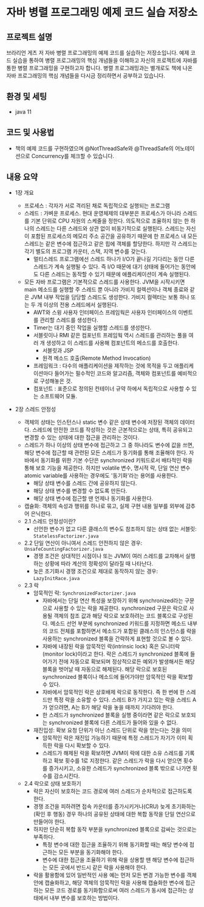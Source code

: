 # 자바 병렬 프로그래밍 예제 코드 실습 저장소 

## 프로젝트 설명
브라리언 게츠 저 자바 병렬 프로그래밍의 예제 코드를 실습하는 저장소입니다. 예제 코드 실습을 통하여 병렬 프로그래밍의 핵심 개념들을 이해하고 자신의 프로젝트에 자바를 통한 병렬 프로그래밍을 구현하고자 합니다. 병렬 프로그래밍과는 별개로도 책에 나온 자바 프로그래밍의 핵심 개념들을 다시금 정리하면서 공부하고 있습니다.

## 환경 및 세팅
* java 11


## 코드 및 사용법 
* 책의 예제 코드를 구현하였으며 @NotThreadSafe와 @ThreadSafe의 어노테이션으로 Concurrency를 체크할 수 있습니다.

## 내용 요약

* 1장 개요
  * 프로세스 : 각자가 서로 격리된 채로 독립적으로 실행되는 프로그램
  * 스레드 : 가벼운 프로세스. 현대 운영체제의 대부분은 프로세스가 아니라 스레드를 기본 단위로 CPU 자원의 스케줄을 정한다. 의도적으로 조율하지 않는 한 하나의 스레드는 다른 스레드와 상관 없이 비동기적으로 실행된다. 스레드는 자신이 포함된 프로세스의 메모리 주소 공간을 공유하기 때문에 한 프로세스 내 모든 스레드는 같은 변수에 접근하고 같은 힙에 객체를 할당한다. 하지만 각 스레드는 각기 별도의 프로그램 카운터, 스택, 지역 변수를 갖는다. 
    * 멀티스레드 프로그램에선 스레드 하나가 I/O가 끝나길 기다리는 동안 다른 스레드가 계속 실행될 수 있다. 즉 I/O 때문에 대기 상태에 들어가는 동안에도 다른 스레드는 동작할 수 있기 때문에 애플리케이션이 계속 실행된다. 
  * 모든 자바 프로그램은 기본적으로 스레드를 사용한다. JVM을 시작시키면 main 메소드를 실행할 주 스레드 뿐 아니라 가비지 컬렉션이나 객체 종료와 같은 JVM 내부 작업을 담당할 스레드도 생성한다. 가비지 컬렉터는 보통 하나 또는 두 개 이상의 전용 스레드에서 실행된다. 
    * AWT와 스윙 사용자 인터페이스 프레임웍은 사용자 인터페이스의 이벤트를 관리할 스레드를 생성한다.
    * Timer는 대기 중인 작업을 실행할 스레드를 생성한다. 
    * 서블릿이나 RMI 같은 컴포넌트 프레임웍 역시 스레드를 관리하는 풀을 여러 개 생성하고 이 스레드를 사용해 컴포넌트의 메소드를 호출한다. 
      * 서블릿과 JSP
      * 원격 메소드 호출(Remote Method Invocation)
    * 프레임워크 : 다수의 애플리케이션을 제작하는 것에 목적을 두고 애플리케이션마다 들어가는 필수적인 코드와 알고리즘, 객체와 컴포넌트를 예비적으로 구성해놓은 것. 
    * 컴포넌트 : 표준으로 정의된 컨테이너 규약 하에서 독립적으로 사용할 수 있는 소프트웨어 모듈.

* 2장 스레드 안정성
  * 객체의 상태는 인스턴스나 static 변수 같은 상태 변수에 저장된 객체의 데이터다. 스레드에 안전한 코드를 작성하는 것은 근본적으로는 상태, 특히 공유되고 변경할 수 있는 상태에 대한 접근을 관리하는 것이다.
  * 스레드가 하나 이상의 상태 변수에 접근하고 그 중 하나라도 변수에 값을 쓰면, 해당 변수에 접근할 때 관련된 모든 스레드가 동기화를 통해 조율해야 한다. 자바에서 동기화를 위한 기본 수단은 synchronized 키워드로서 배타적인 락을 통해 보호 기능을 제공한다. 하지만 volatile 변수, 명시적 락, 단일 연산 변수 atomic variable를 사용하는 경우에도 '동기화'라는 용어를 사용한다. 
    * 해당 상태 변수를 스레드 간에 공유하지 않는다.
    * 해당 상태 변수를 변경할 수 없도록 만든다.
    * 해당 상태 변수에 접근할 땐 언제나 동기화를 사용한다. 
  * 캡슐화: 객체의 속성과 행위를 하나로 묶고, 실제 구현 내용 일부를 외부에 감추어 은닉한다. 
  * 2.1 스레드 안정성이란?
    * 선언한 변수가 없고 다른 클래스의 변수도 참조하지 않는 상태 없는 서블릿: `StatelessFactorizer.java`
  * 2.2 단일 연산이 아니여서 스레드 안전하지 않은 경우: `UnsafeCountingFactorizer.java`
    * 경쟁 조건은 상대적인 시점이나 또는 JVM이 여러 스레드를 교차해서 실행하는 상황에 따라 계산의 정확성이 달라질 때 나타난다.
    * 늦은 초기화시 경쟁 조건으로 제대로 동작하지 않는 경우: `LazyInitRace.java`
  * 2.3 락
    * 암묵적인 락: `SynchronizedFactorizer.java`
      * 자바에서는 단일 연산 특성을 보장하기 위해 synchronized라는 구문으로 사용할 수 있는 락을 제공한다. synchronized 구문은 락으로 사용될 객체의 참조 값과 해당 락으로 보호하려는 코드 블록으로 구성된다. 메소드 선언 부분에 synchronized 키워드를 지정하면 메소드 내부의 코드 전체를 포함하면서 메소드가 포함된 클래스의 인스턴스를 락을 사용하는 synchronized 블록을 간략하게 표현할 것으로 볼 수 있다. 
      * 자바에 내장된 락을 암묵적인 락(intrinsic lock) 혹은 모니터락(monitor lock)이라고 한다. 락은 스레드가 synchronized 블록에 들어가기 전에 자동으로 확보되며 정상적으로든 예외가 발생해서든 해당 블록을 벗어날 때 자동으로 해제된다. 해당 락으로 보호된 synchronized 블록이나 메소드에 들어가야만 암묵적인 락을 확보할 수 있다. 
      * 자바에서 암묵적인 락은 상호배제 락으로 동작한다. 즉 한 번에 한 스레드만 특정 락을 소유할 수 있다. 스레드 B가 가지고 있는 락을 스레드 A가 얻으려면, A는 B가 해당 락을 놓을 때까지 기다려야 한다. 
      * 한 스레드가 synchronized 블록을 실행 중이라면 같은 락으로 보호되는 synchronized 블록에 다른 스레드가 들어와 있을 수 없다.
    * 재진입성: 확보 요청 단위가 아닌 스레드 단위로 락을 얻는다는 것을 의미
      * 암묵적인 락은 재진입 가능하기 때문에 특정 스레드가 자기가 이미 획득한 락을 다시 확보할 수 있다.
      * 스레드가 해제된 락을 확보하면 JVM이 락에 대한 소유 스레드를 기록하고 확보 횟수를 1로 지정한다. 같은 스레드가 락을 다시 얻으면 횟수를 증가시키고, 소유한 스레드가 synchronized 블록 밖으로 나가면 횟수를 감소시킨다.
  * 2.4 락으로 상태 보호하기
    * 락은 자신이 보호하는 코드 경로에 여러 스레드가 순차적으로 접근하도록 한다. 
    * 경쟁 조건을 피하려면 접속 카운터를 증가시키거나(CRU) 늦게 초기화하는(확인 후 행동) 경우 하나의 공유된 상태에 대한 복합 동작을 단일 연산으로 만들어야 한다. 
    * 하지만 단순히 복합 동작 부분을 synchronized 블록으로 감싸는 것으로는 부족하다. 
      * 특정 변수에 대한 접근을 조율하기 위해 동기화할 때는 해당 변수에 접근하는 모든 부분을 동기화해야 한다. 
      * 변수에 대한 접근을 조율하기 위해 락을 상용할 땐 해당 변수에 접근하는 모든 곳에서 반드시 같은 락을 사용해야 한다. 
    * 락을 활용함에 있어 일반적인 사용 예는 먼저 모든 변경 가능한 변수를 객체 안에 캡슐화하고, 해당 객체의 암묵적인 락을 사용해 캡슐화한 변수에 접근하는 모든 코드 경로를 동기화함으로써 여러 스레드가 동시에 접근하는 상태에서 내부 변수를 보호하는 방법이다. 





